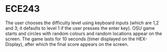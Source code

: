 # ECE243
The user chooses the difficulty level using keyboard inputs (which are 1,2 and 3; it defaults to level 1 if the user presses the enter key). OSU game starts and circles with random colours and random locations appear on the screen. The game lasts for 10 seconds (timer displayed on the HEX-Display), after which the final score appears on the screen.
